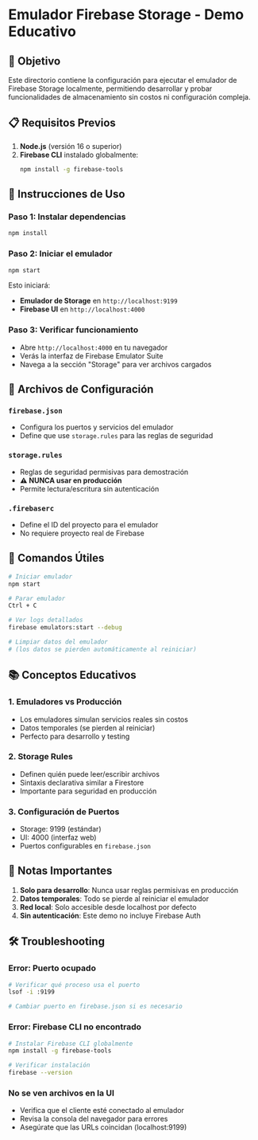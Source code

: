 # Emulador Firebase Storage - Demo Educativo

## 🎯 Objetivo

Este directorio contiene la configuración para ejecutar el emulador de Firebase Storage localmente, permitiendo desarrollar y probar funcionalidades de almacenamiento sin costos ni configuración compleja.

## 📋 Requisitos Previos

1. **Node.js** (versión 16 o superior)
2. **Firebase CLI** instalado globalmente:
   ```bash
   npm install -g firebase-tools
   ```

## 🚀 Instrucciones de Uso

### Paso 1: Instalar dependencias
```bash
npm install
```

### Paso 2: Iniciar el emulador
```bash
npm start
```

Esto iniciará:
- **Emulador de Storage** en `http://localhost:9199`
- **Firebase UI** en `http://localhost:4000`

### Paso 3: Verificar funcionamiento
- Abre `http://localhost:4000` en tu navegador
- Verás la interfaz de Firebase Emulator Suite
- Navega a la sección "Storage" para ver archivos cargados

## 📁 Archivos de Configuración

### `firebase.json`
- Configura los puertos y servicios del emulador
- Define que use `storage.rules` para las reglas de seguridad

### `storage.rules`
- Reglas de seguridad permisivas para demostración
- **⚠️ NUNCA usar en producción**
- Permite lectura/escritura sin autenticación

### `.firebaserc`
- Define el ID del proyecto para el emulador
- No requiere proyecto real de Firebase

## 🔧 Comandos Útiles

```bash
# Iniciar emulador
npm start

# Parar emulador
Ctrl + C

# Ver logs detallados
firebase emulators:start --debug

# Limpiar datos del emulador
# (los datos se pierden automáticamente al reiniciar)
```

## 📚 Conceptos Educativos

### 1. **Emuladores vs Producción**
- Los emuladores simulan servicios reales sin costos
- Datos temporales (se pierden al reiniciar)
- Perfecto para desarrollo y testing

### 2. **Storage Rules**
- Definen quién puede leer/escribir archivos
- Sintaxis declarativa similar a Firestore
- Importante para seguridad en producción

### 3. **Configuración de Puertos**
- Storage: 9199 (estándar)
- UI: 4000 (interfaz web)
- Puertos configurables en `firebase.json`

## 🚨 Notas Importantes

1. **Solo para desarrollo**: Nunca usar reglas permisivas en producción
2. **Datos temporales**: Todo se pierde al reiniciar el emulador
3. **Red local**: Solo accesible desde localhost por defecto
4. **Sin autenticación**: Este demo no incluye Firebase Auth

## 🛠️ Troubleshooting

### Error: Puerto ocupado
```bash
# Verificar qué proceso usa el puerto
lsof -i :9199

# Cambiar puerto en firebase.json si es necesario
```

### Error: Firebase CLI no encontrado
```bash
# Instalar Firebase CLI globalmente
npm install -g firebase-tools

# Verificar instalación
firebase --version
```

### No se ven archivos en la UI
- Verifica que el cliente esté conectado al emulador
- Revisa la consola del navegador para errores
- Asegúrate que las URLs coincidan (localhost:9199)